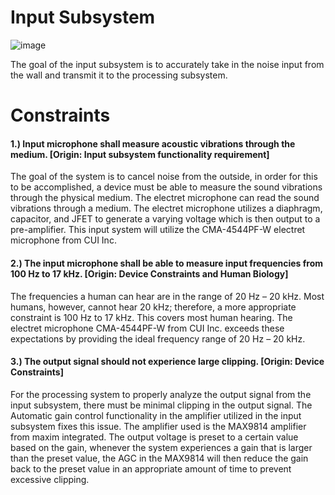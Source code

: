 # Input Subsystem
![image](https://user-images.githubusercontent.com/123108478/232335159-9e5c57ee-099e-4713-ae00-44db177d7364.png)

The goal of the input subsystem is to accurately take in the noise input from the wall and transmit it to the processing subsystem.
# Constraints

#### 1.)	Input microphone shall measure acoustic vibrations through the medium. [Origin: Input subsystem functionality requirement]

The goal of the system is to cancel noise from the outside, in order for this to be accomplished, a device must be able to measure the sound vibrations through the physical medium. The electret microphone can read the sound vibrations through a medium. The electret microphone utilizes a diaphragm, capacitor, and JFET to generate a varying voltage which is then output to a pre-amplifier. This input system will utilize the CMA-4544PF-W electret microphone from CUI Inc.

#### 2.) The input microphone shall be able to measure input frequencies from 100 Hz to 17 kHz. [Origin: Device Constraints and Human Biology]

The frequencies a human can hear are in the range of 20 Hz – 20 kHz. Most humans, however, cannot hear 20 kHz; therefore, a more appropriate constraint is 100 Hz to 17 kHz. This covers most human hearing. The electret microphone CMA-4544PF-W from CUI Inc. exceeds these expectations by providing the ideal frequency range of 20 Hz – 20 kHz.
#### 3.) The output signal should not experience large clipping. [Origin: Device Constraints]

For the processing system to properly analyze the output signal from the input subsystem, there must be minimal clipping in the output signal. The Automatic gain control functionality in the amplifier utilized in the input subsystem fixes this issue. The amplifier used is the MAX9814 amplifier from maxim integrated. The output voltage is preset to a certain value based on the gain, whenever the system experiences a gain that is larger than the preset value, the AGC in the MAX9814 will then reduce the gain back to the preset value in an appropriate amount of time to prevent excessive clipping.





